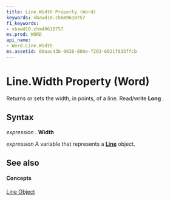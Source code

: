 ```yaml
---
title: Line.Width Property (Word)
keywords: vbawd10.chm49610757
f1_keywords:
- vbawd10.chm49610757
ms.prod: WORD
api_name:
- Word.Line.Width
ms.assetid: 00aac43b-9638-808e-f203-6021f833ffcb
---
```



# Line.Width Property (Word)

Returns or sets the width, in points, of a line. Read/write  **Long** .


## Syntax

 _expression_ . **Width**

 _expression_ A variable that represents a **[Line](line-object-word.md)** object.


## See also


#### Concepts


[Line Object](line-object-word.md)

